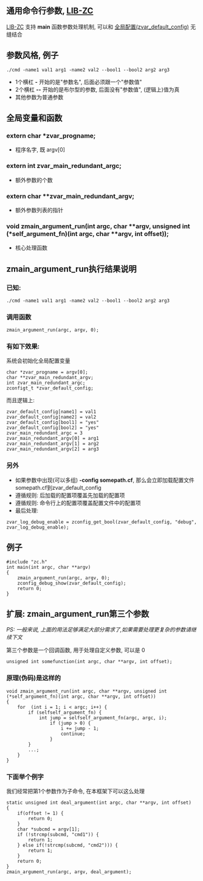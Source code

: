 <A name="readme_md" id="readme_md"></A>

## 通用命令行参数, [LIB-ZC](https://gitee.com/linuxmail/lib-zc#readme_md)

[LIB-ZC](https://gitee.com/linuxmail/lib-zc#readme_md) 支持 **main** 函数参数处理机制,
可以和 [全局配置(zvar_default_config)](./confid.md) 无缝结合

## 参数风格, 例子

```
./cmd -name1 val1 arg1 -name2 val2 --bool1 --bool2 arg2 arg3
```

* 1个横杠 **-** 开始的是"参数名", 后面必须跟一个"参数值"
* 2个横杠 **--** 开始的是布尔型的参数, 后面没有"参数值", (逻辑上)值为真
* 其他参数为普通参数

## 全局变量和函数

### extern char *zvar_progname;

* 程序名字, 既 argv[0]

### extern int zvar_main_redundant_argc;

* 额外参数的个数

### extern char **zvar_main_redundant_argv;

* 额外参数列表的指针

### void zmain_argument_run(int argc, char **argv, unsigned int (*self_argument_fn)(int argc, char **argv, int offset));

* 核心处理函数

## zmain_argument_run执行结果说明

### 已知:

```
./cmd -name1 val1 arg1 -name2 val2 --bool1 --bool2 arg2 arg3
```

### 调用函数

```
zmain_argument_run(argc, argv, 0);
```
### 有如下效果:

系统会初始化全局配置变量

```
char *zvar_progname = argv[0];
char **zvar_main_redundant_argv;
int zvar_main_redundant_argc;
zconfigt_t *zvar_default_config;
```
而且逻辑上:

```
zvar_default_config[name1] = val1
zvar_default_config[name2] = val2
zvar_default_config[bool1] = "yes"
zvar_default_config[bool2] = "yes"
zvar_main_redundant_argc = 3
zvar_main_redundant_argv[0] = arg1
zvar_main_redundant_argv[1] = arg2
zvar_main_redundant_argv[2] = arg3
```
### 另外

* 如果参数中出现(可以多组) **-config somepath.cf**, 那么会立即加载配置文件somepath.cf到zvar_default_config
* 遵循规则: 后加载的配置项覆盖先加载的配置项
* 遵循规则: 命令行上的配置项覆盖配置文件中的配置项
* 最后处理:

```
zvar_log_debug_enable = zconfig_get_bool(zvar_default_config, "debug", zvar_log_debug_enable);
```

## 例子

```
#include "zc.h"
int main(int argc, char **argv)
{
    zmain_argument_run(argc, argv, 0); 
    zconfig_debug_show(zvar_default_config);
    return 0;
}
```

## 扩展: zmain_argument_run第三个参数

_PS: 一般来说, 上面的用法足够满足大部分需求了,如果需要处理更复杂的参数请继续下文_

第三个参数是一个回调函数, 用于处理自定义参数, 可以是 0

```
unsigned int somefunction(int argc, char **argv, int offset);
```

### 原理(伪码)是这样的

```
void zmain_argument_run(int argc, char **argv, unsigned int (*self_argument_fn)(int argc, char **argv, int offset))
{
    for  (int i = 1; i < argc; i++) {
        if (selfself_argument_fn) {
            int jump = selfself_argument_fn(argc, argc, i);
                if (jump > 0) {
                    i += jump - 1;
                    continue;
                }
        }
        ...;
    }
}
```

### 下面举个例字

我们经常把第1个参数作为子命令, 在本框架下可以这么处理

```
static unsigned int deal_argument(int argc, char **argv, int offset)
{
    if(offset != 1) {
        return 0;
    }
    char *subcmd = argv[1];
    if (!strcmp(subcmd, "cmd1")) {
        return 1;
    } else if(!strcmp(subcmd, "cmd2"))) {
        return 1;
    }
    return 0;
}
zmain_argument_run(argc, argv, deal_argument);
```

